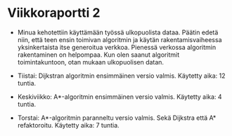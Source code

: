 # Viikkoraportti 2

* Minua kehotettiin käyttämään työssä ulkopuolista dataa. Päätin edetä niin, että teen ensin toimivan algoritmin ja käytän rakentamisvaiheessa yksinkertaista itse generoitua verkkoa. Pienessä verkossa algoritmin rakentaminen on helpompaa. Kun olen saanut algoritmit toimintakuntoon, otan mukaan ulkopuolisen datan.

* Tiistai: Dijkstran algoritmin ensimmäinen versio valmis. Käytetty aika: 12 tuntia.

* Keskiviikko: A*-algoritmin ensimmäinen versio valmis. Käytetty aika: 4 tuntia.

* Torstai: A\*-algoritmin paranneltu versio valmis. Sekä Dijkstra että A\* refaktoroitu. Käytetty aika: 7 tuntia.
